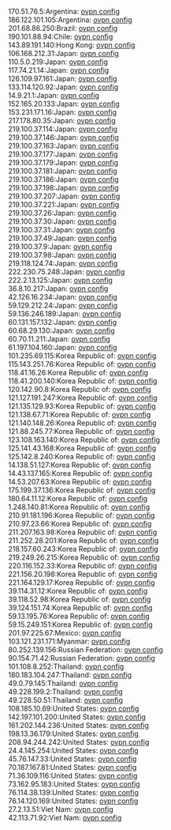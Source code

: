 170.51.76.5:Argentina: [ovpn config](vpn/170_51_76_5.ovpn)  
186.122.101.105:Argentina: [ovpn config](vpn/186_122_101_105.ovpn)  
201.68.86.250:Brazil: [ovpn config](vpn/201_68_86_250.ovpn)  
190.101.88.94:Chile: [ovpn config](vpn/190_101_88_94.ovpn)  
143.89.191.140:Hong Kong: [ovpn config](vpn/143_89_191_140.ovpn)  
106.168.212.31:Japan: [ovpn config](vpn/106_168_212_31.ovpn)  
110.5.0.219:Japan: [ovpn config](vpn/110_5_0_219.ovpn)  
117.74.21.14:Japan: [ovpn config](vpn/117_74_21_14.ovpn)  
126.109.97.161:Japan: [ovpn config](vpn/126_109_97_161.ovpn)  
133.114.120.92:Japan: [ovpn config](vpn/133_114_120_92.ovpn)  
14.9.21.1:Japan: [ovpn config](vpn/14_9_21_1.ovpn)  
152.165.20.133:Japan: [ovpn config](vpn/152_165_20_133.ovpn)  
153.231.171.16:Japan: [ovpn config](vpn/153_231_171_16.ovpn)  
217.178.80.35:Japan: [ovpn config](vpn/217_178_80_35.ovpn)  
219.100.37.114:Japan: [ovpn config](vpn/219_100_37_114.ovpn)  
219.100.37.146:Japan: [ovpn config](vpn/219_100_37_146.ovpn)  
219.100.37.163:Japan: [ovpn config](vpn/219_100_37_163.ovpn)  
219.100.37.177:Japan: [ovpn config](vpn/219_100_37_177.ovpn)  
219.100.37.179:Japan: [ovpn config](vpn/219_100_37_179.ovpn)  
219.100.37.181:Japan: [ovpn config](vpn/219_100_37_181.ovpn)  
219.100.37.186:Japan: [ovpn config](vpn/219_100_37_186.ovpn)  
219.100.37.198:Japan: [ovpn config](vpn/219_100_37_198.ovpn)  
219.100.37.207:Japan: [ovpn config](vpn/219_100_37_207.ovpn)  
219.100.37.221:Japan: [ovpn config](vpn/219_100_37_221.ovpn)  
219.100.37.26:Japan: [ovpn config](vpn/219_100_37_26.ovpn)  
219.100.37.30:Japan: [ovpn config](vpn/219_100_37_30.ovpn)  
219.100.37.31:Japan: [ovpn config](vpn/219_100_37_31.ovpn)  
219.100.37.49:Japan: [ovpn config](vpn/219_100_37_49.ovpn)  
219.100.37.9:Japan: [ovpn config](vpn/219_100_37_9.ovpn)  
219.100.37.98:Japan: [ovpn config](vpn/219_100_37_98.ovpn)  
219.118.124.74:Japan: [ovpn config](vpn/219_118_124_74.ovpn)  
222.230.75.248:Japan: [ovpn config](vpn/222_230_75_248.ovpn)  
222.2.13.125:Japan: [ovpn config](vpn/222_2_13_125.ovpn)  
36.8.10.217:Japan: [ovpn config](vpn/36_8_10_217.ovpn)  
42.126.16.234:Japan: [ovpn config](vpn/42_126_16_234.ovpn)  
59.129.212.24:Japan: [ovpn config](vpn/59_129_212_24.ovpn)  
59.136.246.189:Japan: [ovpn config](vpn/59_136_246_189.ovpn)  
60.131.157.132:Japan: [ovpn config](vpn/60_131_157_132.ovpn)  
60.68.29.130:Japan: [ovpn config](vpn/60_68_29_130.ovpn)  
60.70.11.211:Japan: [ovpn config](vpn/60_70_11_211.ovpn)  
61.197.104.160:Japan: [ovpn config](vpn/61_197_104_160.ovpn)  
101.235.69.115:Korea Republic of: [ovpn config](vpn/101_235_69_115.ovpn)  
115.143.251.76:Korea Republic of: [ovpn config](vpn/115_143_251_76.ovpn)  
118.41.16.26:Korea Republic of: [ovpn config](vpn/118_41_16_26.ovpn)  
118.41.200.140:Korea Republic of: [ovpn config](vpn/118_41_200_140.ovpn)  
120.142.90.8:Korea Republic of: [ovpn config](vpn/120_142_90_8.ovpn)  
121.127.191.247:Korea Republic of: [ovpn config](vpn/121_127_191_247.ovpn)  
121.135.129.93:Korea Republic of: [ovpn config](vpn/121_135_129_93.ovpn)  
121.138.67.71:Korea Republic of: [ovpn config](vpn/121_138_67_71.ovpn)  
121.140.148.26:Korea Republic of: [ovpn config](vpn/121_140_148_26.ovpn)  
121.88.245.77:Korea Republic of: [ovpn config](vpn/121_88_245_77.ovpn)  
123.108.163.140:Korea Republic of: [ovpn config](vpn/123_108_163_140.ovpn)  
125.141.43.168:Korea Republic of: [ovpn config](vpn/125_141_43_168.ovpn)  
125.142.8.240:Korea Republic of: [ovpn config](vpn/125_142_8_240.ovpn)  
14.138.51.127:Korea Republic of: [ovpn config](vpn/14_138_51_127.ovpn)  
14.43.137.165:Korea Republic of: [ovpn config](vpn/14_43_137_165.ovpn)  
14.53.207.63:Korea Republic of: [ovpn config](vpn/14_53_207_63.ovpn)  
175.199.37.136:Korea Republic of: [ovpn config](vpn/175_199_37_136.ovpn)  
180.64.11.12:Korea Republic of: [ovpn config](vpn/180_64_11_12.ovpn)  
1.248.140.81:Korea Republic of: [ovpn config](vpn/1_248_140_81.ovpn)  
210.91.181.196:Korea Republic of: [ovpn config](vpn/210_91_181_196.ovpn)  
210.97.23.66:Korea Republic of: [ovpn config](vpn/210_97_23_66.ovpn)  
211.207.163.98:Korea Republic of: [ovpn config](vpn/211_207_163_98.ovpn)  
211.252.28.201:Korea Republic of: [ovpn config](vpn/211_252_28_201.ovpn)  
218.157.60.243:Korea Republic of: [ovpn config](vpn/218_157_60_243.ovpn)  
219.249.26.215:Korea Republic of: [ovpn config](vpn/219_249_26_215.ovpn)  
220.116.152.33:Korea Republic of: [ovpn config](vpn/220_116_152_33.ovpn)  
221.156.20.198:Korea Republic of: [ovpn config](vpn/221_156_20_198.ovpn)  
221.164.129.17:Korea Republic of: [ovpn config](vpn/221_164_129_17.ovpn)  
39.114.31.12:Korea Republic of: [ovpn config](vpn/39_114_31_12.ovpn)  
39.118.52.98:Korea Republic of: [ovpn config](vpn/39_118_52_98.ovpn)  
39.124.151.74:Korea Republic of: [ovpn config](vpn/39_124_151_74.ovpn)  
59.13.195.76:Korea Republic of: [ovpn config](vpn/59_13_195_76.ovpn)  
59.15.249.151:Korea Republic of: [ovpn config](vpn/59_15_249_151.ovpn)  
201.97.225.67:Mexico: [ovpn config](vpn/201_97_225_67.ovpn)  
103.121.231.171:Myanmar: [ovpn config](vpn/103_121_231_171.ovpn)  
80.252.139.156:Russian Federation: [ovpn config](vpn/80_252_139_156.ovpn)  
90.154.71.42:Russian Federation: [ovpn config](vpn/90_154_71_42.ovpn)  
101.108.8.252:Thailand: [ovpn config](vpn/101_108_8_252.ovpn)  
180.183.104.247:Thailand: [ovpn config](vpn/180_183_104_247.ovpn)  
49.0.79.145:Thailand: [ovpn config](vpn/49_0_79_145.ovpn)  
49.228.199.2:Thailand: [ovpn config](vpn/49_228_199_2.ovpn)  
49.228.50.51:Thailand: [ovpn config](vpn/49_228_50_51.ovpn)  
108.185.10.69:United States: [ovpn config](vpn/108_185_10_69.ovpn)  
142.197.101.200:United States: [ovpn config](vpn/142_197_101_200.ovpn)  
161.202.144.236:United States: [ovpn config](vpn/161_202_144_236.ovpn)  
198.13.36.179:United States: [ovpn config](vpn/198_13_36_179.ovpn)  
208.94.244.242:United States: [ovpn config](vpn/208_94_244_242.ovpn)  
24.4.145.254:United States: [ovpn config](vpn/24_4_145_254.ovpn)  
45.76.147.33:United States: [ovpn config](vpn/45_76_147_33.ovpn)  
70.187.167.81:United States: [ovpn config](vpn/70_187_167_81.ovpn)  
71.36.109.116:United States: [ovpn config](vpn/71_36_109_116.ovpn)  
73.162.95.183:United States: [ovpn config](vpn/73_162_95_183.ovpn)  
76.114.38.139:United States: [ovpn config](vpn/76_114_38_139.ovpn)  
76.14.120.169:United States: [ovpn config](vpn/76_14_120_169.ovpn)  
27.2.13.51:Viet Nam: [ovpn config](vpn/27_2_13_51.ovpn)  
42.113.71.92:Viet Nam: [ovpn config](vpn/42_113_71_92.ovpn)  
